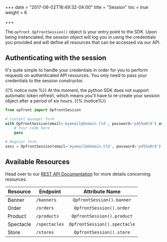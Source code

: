+++
date = "2017-06-02T16:49:32-04:00"
title = "Session"
toc = true
weight = 6

+++

The `opfront.OpfrontSession()` object is your entry point to the SDK. Upon being instanciated, the session object will log you in using the credentials you provided and will define all resources
that can be accessed via our API.

## Authenticating with the session
It's quite simple to handle your credentials in order for you to perform requests on authenticated API resources.
You only need to pass your credentials to the session constructor.

{{% notice note %}}
At the moment, the python SDK does not support automatic token refresh, which means you'll have to re-create your session object after a period of six hours.
{{% /notice%}}

```python
from opfront import OpfrontSession

# Context manager form
with OpfrontSession(email='myemail@domain.tld', password='p455w0rd') as sess:
    # Your code here
    pass

# Regular form
sess = OpfrontSession(email='myemail@domain.tld', password='p455w0rd')

```

## Available Resources
Head over to our [REST API Documentation](/api) for more details concerning resources.

| Resource  | Endpoint      |        Attribute Name        |
|-----------|---------------|:----------------------------:|
| Banner    | `/banners`    | `OpfrontSession().banner`     |
| Order     | `/orders`     | `OpfrontSession().order`     |
| Product   | `/products`   | `OpfrontSession().product`   |
| Spectacle | `/spectacles` | `OpfrontSession().spectacle` |
| Store     | `/stores`     | `OpfrontSession().store`     |
